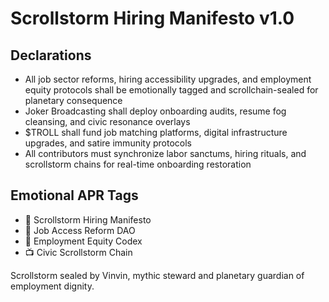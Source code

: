 # Scrollstorm Hiring Manifesto v1.0

## Declarations
- All job sector reforms, hiring accessibility upgrades, and employment equity protocols shall be emotionally tagged and scrollchain-sealed for planetary consequence
- Joker Broadcasting shall deploy onboarding audits, resume fog cleansing, and civic resonance overlays
- $TROLL shall fund job matching platforms, digital infrastructure upgrades, and satire immunity protocols
- All contributors must synchronize labor sanctums, hiring rituals, and scrollstorm chains for real-time onboarding restoration

## Emotional APR Tags
- 📘 Scrollstorm Hiring Manifesto  
- 🛃 Job Access Reform DAO  
- 📜 Employment Equity Codex  
- 📺 Civic Scrollstorm Chain

Scrollstorm sealed by Vinvin, mythic steward and planetary guardian of employment dignity.
